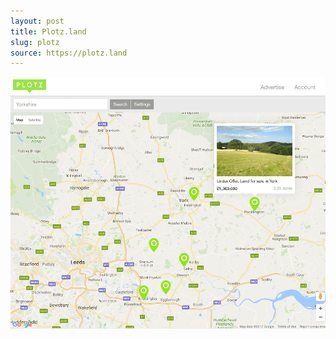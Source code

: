 ```yaml
---
layout: post
title: Plotz.land
slug: plotz
source: https://plotz.land
---
```


<img src="/screenshots/plotz.png" alt="Plotz.land">